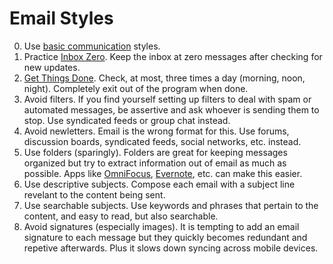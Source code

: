 # Email Styles

0. Use [basic communication](basic.md) styles.
0. Practice [Inbox Zero](http://inboxzero.com). Keep the inbox at zero messages after checking for
   new updates.
0. [Get Things Done](https://en.wikipedia.org/wiki/Getting_Things_Done). Check, at most, three times
   a day (morning, noon, night). Completely exit out of the program when done.
0. Avoid filters. If you find yourself setting up filters to deal with spam or automated messages,
   be assertive and ask whoever is sending them to stop. Use syndicated feeds or group chat instead.
0. Avoid newletters. Email is the wrong format for this. Use forums, discussion boards, syndicated
   feeds, social networks, etc. instead.
0. Use folders (sparingly). Folders are great for keeping messages organized but try to extract
   information out of email as much as possible. Apps like
   [OmniFocus](https://www.omnigroup.com/products/omnifocus), [Evernote](https://evernote.com), etc.
   can make this easier.
0. Use descriptive subjects. Compose each email with a subject line revelant to the content being
   sent.
0. Use searchable subjects. Use keywords and phrases that pertain to the content, and easy to read,
   but also searchable.
0. Avoid signatures (especially images). It is tempting to add an email signature to each message
   but they quickly becomes redundant and repetive afterwards. Plus it slows down syncing across
   mobile devices.
